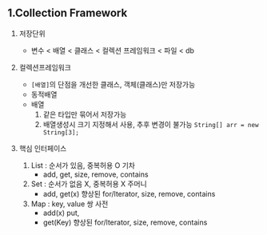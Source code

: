 ## 1.Collection Framework

1. 저장단위
   - 변수 < 배열 < 클래스 < 컬렉션 프레임워크 < 파일 < db
  
2. 컬렉션프레임워크
   - `[배열]`의 단점을 개선한 클래스, 객체(클래스)만 저장가능
   - 동적배열
   - 배열
     1. 같은 타입만 묶어서 저장가능
     2. 배열생성시 크기 지정해서 사용, 추후 변경이 불가능 `String[] arr = new String[3];`

3. 핵심 인터페이스
   1. List : 순서가 있음, 중복허용 O      기차
      - add, get, size, remove, contains
   2. Set : 순서가 없음 X, 중복허용 X     주머니
      - add, get(x) 향상된 for/lterator, size, remove, contains
   3. Map : key, value 쌍                 사전
      - add(x) put,
      - get(Key) 향상된 for/lterator, size, remove, contains
